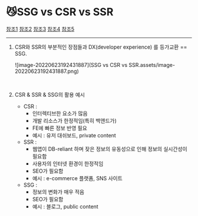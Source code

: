 # 😼SSG vs CSR vs SSR

[참조1](https://nextjs.org/docs/basic-features/pages)   [참조2](https://www.youtube.com/watch?v=mWytwmxLKmo&t=22s)   [참조3](https://fauna.com/blog/comparing-spas-to-ssg-and-ssr)   [참조4](https://www.youtube.com/watch?v=vM_zQLnlyKw)   [참조5](https://kirillibrahim.medium.com/gray-area-on-when-to-use-different-rendering-modes-csr-ssr-ssg-214a636a24a4)

___



1. CSR와 SSR의 부분적인 장점들과 DX(developer experience) 를 등가교환 == SSG.

   ![image-20220623192431887](SSG vs CSR vs SSR.assets/image-20220623192431887.png)

   <br>

2. CSR & SSR & SSG의 활용 예시

   - CSR : 
     - 인터렉티브한 요소가 많음
     - 개발 리소스가 한정적임(특히 백앤드가)
     - FE에 빠른 정보 반영 필요
     - 예시 : 유저 대쉬보드, private content
   - SSR : 
     - 웹앱이 DB-reliant 하며 잦은 정보의 유동성으로 인해 정보의 실시간성이 필요함
     - 사용자의 인터넷 환경이 한정적임
     - SEO가 필요함
     - 예시 : e-commerce 플랫폼, SNS 사이트
   - SSG : 
     - 정보의 변화가 매우 적음
     - SEO가 필요함
     - 예시 : 블로그, public content